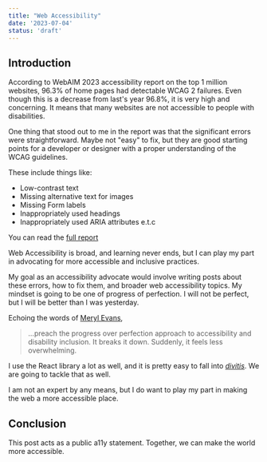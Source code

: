 ```yaml
---
title: "Web Accessibility"
date: '2023-07-04'
status: 'draft'
---
```


## Introduction

According to WebAIM 2023 accessibility report on the top 1 million websites, 96.3% of home pages had detectable WCAG 2 failures. Even though this is a decrease from last's year 96.8%, it is very high and concerning. It means that many websites are not accessible to people with disabilities.

One thing that stood out to me in the report was that the significant errors were straightforward. Maybe not "easy" to fix, but they are good starting points for a developer or designer with a proper understanding of the WCAG guidelines.

These include things like:

* Low-contrast text
* Missing alternative text for images
* Missing Form labels
* Inappropriately used headings
* Inappropriately used ARIA attributes e.t.c

You can read the [full report](https://webaim.org/projects/million/)

Web Accessibility is broad, and learning never ends, but I can play my part in advocating for more accessible and inclusive practices.

My goal as an accessibility advocate would involve writing posts about these errors, how to fix them, and broader web accessibility topics. My mindset is going to be one of progress of perfection. I will not be perfect, but I will be better than I was yesterday.

Echoing the words of [Meryl Evans](https://meryl.net/accessibility-progress-over-perfection-communication/),

> ...preach the progress over perfection approach to accessibility and disability inclusion. It breaks it down. Suddenly, it feels less overwhelming.

I use the React library a lot as well, and it is pretty easy to fall into [_divitis_](https://en.wiktionary.org/wiki/divitis). We are going to tackle that as well.

I am not an expert by any means, but I do want to play my part in making the web a more accessible place.


## Conclusion

This post acts as a public a11y statement. Together, we can make the world more accessible.
